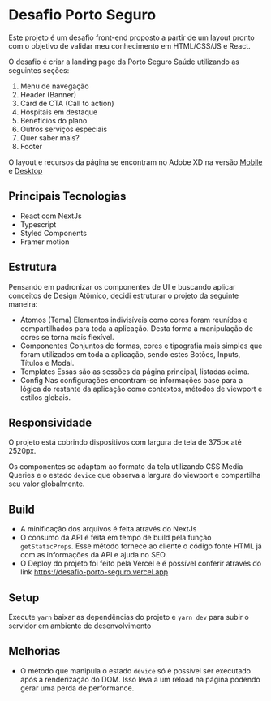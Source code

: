 # Desafio Porto Seguro

Este projeto é um desafio front-end proposto a partir de um layout pronto com o objetivo de validar meu conhecimento em HTML/CSS/JS e React.

O desafio é criar a landing page da Porto Seguro Saúde utilizando as seguintes seções:

1. Menu de navegação
2. Header (Banner)
3. Card de CTA (Call to action)
4. Hospitais em destaque
5. Benefícios do plano
6. Outros serviços especiais
7. Quer saber mais?
8. Footer

O layout e recursos da página se encontram no Adobe XD na versão [Mobile](https://xd.adobe.com/view/8689962a-4147-4b41-a1c4-9034efe38733-d3da/specs/) e [Desktop](https://xd.adobe.com/view/7f2f54c9-182a-4144-8da1-8d4d92d65596-2a7c/specs/)


## Principais Tecnologias

- React com NextJs
- Typescript
- Styled Components
- Framer motion

## Estrutura

Pensando em padronizar os componentes de UI e buscando aplicar conceitos de Design Atômico, decidi estruturar o projeto da seguinte maneira:

- Átomos (Tema)
Elementos indivisíveis como cores foram reunídos e compartilhados para toda a aplicação. Desta forma a manipulação de cores se torna mais flexível.
- Componentes
Conjuntos de formas, cores e tipografia mais simples que foram utilizados em toda a aplicação, sendo estes Botões, Inputs, Títulos e Modal.
- Templates
Essas são as sessões da página principal, listadas acima.
- Config
Nas configurações encontram-se informações base para a lógica do restante da aplicação como contextos, métodos de viewport e estilos globais.

## Responsividade

O projeto está cobrindo dispositivos com largura de tela de 375px até 2520px.

Os componentes se adaptam ao formato da tela utilizando CSS Media Queries e o estado `device` que observa a largura do viewport e compartilha seu valor globalmente.

## Build

- A minificação dos arquivos é feita através do NextJs
- O consumo da API é feita em tempo de build pela função `getStaticProps`. Esse método fornece ao cliente o código fonte HTML já com as informações da API e ajuda no SEO.
- O Deploy do projeto foi feito pela Vercel e é possível conferir através do link https://desafio-porto-seguro.vercel.app

## Setup

Execute `yarn` baixar as dependências do projeto e `yarn dev` para subir o servidor em ambiente de desenvolvimento

## Melhorias

- O método que manipula o estado `device` só é possível ser executado após a renderização do DOM. Isso leva a um reload na página podendo gerar uma perda de performance.